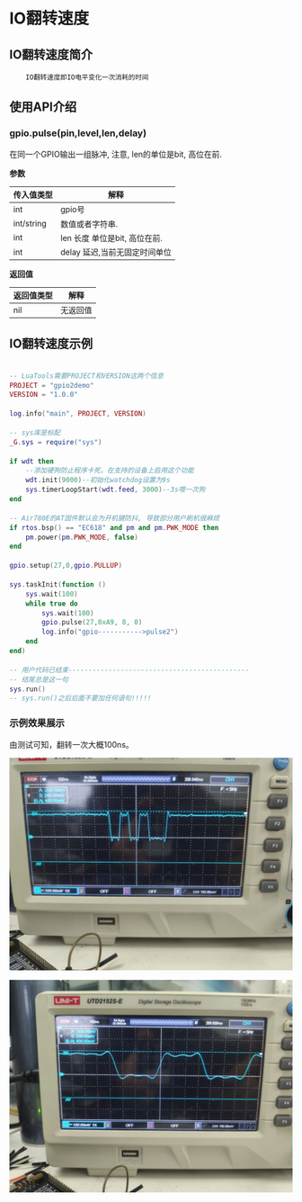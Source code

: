 # IO翻转速度

## IO翻转速度简介

        IO翻转速度即IO电平变化一次消耗的时间

## 使用API介绍

### gpio.pulse(pin,level,len,delay)

在同一个GPIO输出一组脉冲, 注意, len的单位是bit, 高位在前.

**参数**

| 传入值类型 | 解释                          |
| ---------- | ----------------------------- |
| int        | gpio号                        |
| int/string | 数值或者字符串.               |
| int        | len 长度 单位是bit, 高位在前. |
| int        | delay 延迟,当前无固定时间单位 |

**返回值**

| 返回值类型 | 解释     |
| ---------- | -------- |
| nil        | 无返回值 |

## IO翻转速度示例

```lua

-- LuaTools需要PROJECT和VERSION这两个信息
PROJECT = "gpio2demo"
VERSION = "1.0.0"

log.info("main", PROJECT, VERSION)

-- sys库是标配
_G.sys = require("sys")

if wdt then
    --添加硬狗防止程序卡死，在支持的设备上启用这个功能
    wdt.init(9000)--初始化watchdog设置为9s
    sys.timerLoopStart(wdt.feed, 3000)--3s喂一次狗
end

-- Air780E的AT固件默认会为开机键防抖, 导致部分用户刷机很麻烦
if rtos.bsp() == "EC618" and pm and pm.PWK_MODE then
    pm.power(pm.PWK_MODE, false)
end

gpio.setup(27,0,gpio.PULLUP)

sys.taskInit(function ()
    sys.wait(100)
    while true do
        sys.wait(100)
        gpio.pulse(27,0xA9, 8, 0)
        log.info("gpio----------->pulse2")
    end
end)

-- 用户代码已结束---------------------------------------------
-- 结尾总是这一句
sys.run()
-- sys.run()之后后面不要加任何语句!!!!!

```

### 示例效果展示

由测试可知，翻转一次大概100ns。

![aa](./image/speedxiaoguo1.jpg)

![aa](./image/speedxiaoguo2.jpg)